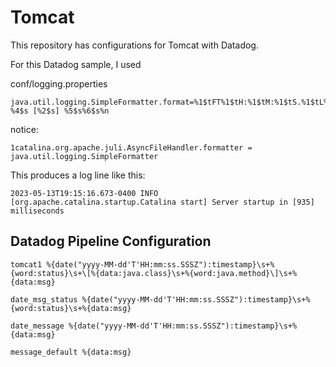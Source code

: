 # Tomcat
This repository has configurations for Tomcat with Datadog.

For this Datadog sample, I used 

conf/logging.properties

```
java.util.logging.SimpleFormatter.format=%1$tFT%1$tH:%1$tM:%1$tS.%1$tL%1tz %4$s [%2$s] %5$s%6$s%n
```

notice:

```
1catalina.org.apache.juli.AsyncFileHandler.formatter = java.util.logging.SimpleFormatter
```

This produces a log line like this:

```
2023-05-13T19:15:16.673-0400 INFO [org.apache.catalina.startup.Catalina start] Server startup in [935] milliseconds
```



## Datadog Pipeline Configuration

```
tomcat1 %{date("yyyy-MM-dd'T'HH:mm:ss.SSSZ"):timestamp}\s+%{word:status}\s+\[%{data:java.class}\s+%{word:java.method}\]\s+%{data:msg}

date_msg_status %{date("yyyy-MM-dd'T'HH:mm:ss.SSSZ"):timestamp}\s+%{word:status}\s+%{data:msg}

date_message %{date("yyyy-MM-dd'T'HH:mm:ss.SSSZ"):timestamp}\s+%{data:msg}

message_default %{data:msg}
```





